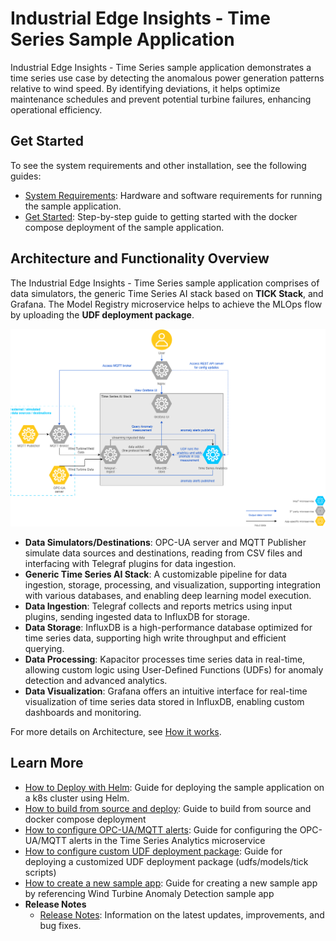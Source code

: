 # Industrial Edge Insights - Time Series Sample Application

Industrial Edge Insights - Time Series sample application demonstrates a time series use case by detecting the anomalous power generation patterns relative to wind speed. By identifying deviations, it helps optimize maintenance schedules and prevent potential turbine failures, enhancing operational efficiency.

## Get Started

To see the system requirements and other installation, see the following guides:

  - [System Requirements](docs/user-guide/system-requirements.md): Hardware and software requirements for running the sample application.
  - [Get Started](docs/user-guide/get-started.md): Step-by-step guide to getting started with the docker compose deployment of the sample application.

## Architecture and Functionality Overview

The Industrial Edge Insights - Time Series sample application comprises of data simulators, the generic Time Series AI stack based on **TICK Stack**, and Grafana. The Model Registry microservice helps to achieve the MLOps flow by uploading the **UDF deployment package**.

![Time Series AI Stack Architecture Diagram](./docs/user-guide/_images/time-series-ai-stack-architecture.png)

  - **Data Simulators/Destinations**: OPC-UA server and MQTT Publisher simulate data sources and destinations, reading from CSV files and interfacing with Telegraf plugins for data ingestion.
  - **Generic Time Series AI Stack**: A customizable pipeline for data ingestion, storage, processing, and visualization, supporting integration with various databases, and enabling deep learning model execution.
  - **Data Ingestion**: Telegraf collects and reports metrics using input plugins, sending ingested data to InfluxDB for storage.
  - **Data Storage**: InfluxDB is a high-performance database optimized for time series data, supporting high write throughput and efficient querying.
  - **Data Processing**: Kapacitor processes time series data in real-time, allowing custom logic using User-Defined Functions (UDFs) for anomaly detection and advanced analytics.
  - **Data Visualization**: Grafana offers an intuitive interface for real-time visualization of time series data stored in InfluxDB, enabling custom dashboards and monitoring.

For more details on Architecture, see [How it works](docs/user-guide/how-it-works.md).

## Learn More

  - [How to Deploy with Helm](docs/user-guide/how-to-deploy-with-helm.md): Guide for deploying the sample application on a k8s cluster using Helm.
  - [How to build from source and deploy](docs/user-guide/how-to-build-from-source.md): Guide to build from source and docker compose deployment
  - [How to configure OPC-UA/MQTT alerts](docs/user-guide/how-to-configure-alerts.md): Guide for configuring the OPC-UA/MQTT alerts in the Time Series Analytics microservice
  - [How to configure custom UDF deployment package](docs/user-guide/how-to-configure-custom-udf.md): Guide for deploying a customized UDF deployment package (udfs/models/tick scripts)
  - [How to create a new sample app](docs/user-guide/how-to-create-a-new-sample-app.md): Guide for creating a new sample app by referencing Wind Turbine Anomaly Detection sample app
- **Release Notes**
  - [Release Notes](docs/user-guide/release_notes/Overview.md): Information on the latest updates, improvements, and bug fixes.


